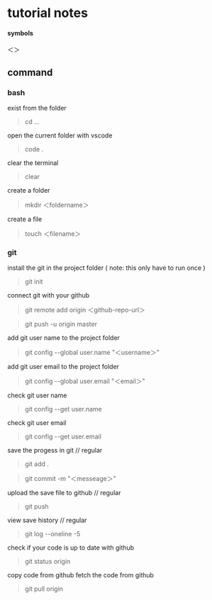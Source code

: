 # tutorial notes

#### symbols
＜＞

## command 


### bash

exist from the folder
> cd ...

open the current folder with vscode
> code .

clear the terminal
> clear

create a folder
> mkdir  ＜foldername＞

create a file
> touch  ＜filename＞

### git

install the git in the project folder ( note: this only have to run once )
> git init


connect git with your github
> git remote add origin ＜github-repo-url＞

> git push -u origin master

add git user name to the project folder
> git config --global user.name "＜username＞"


add git user email to the project folder
> git config --global user.email "＜email＞"


check git user name 
> git config --get user.name

check git user email 
> git config --get user.email


save the progess in git  // regular
> git add .

> git commit -m "＜messeage＞"



upload the save file to github  // regular
> git push


view save history // regular
> git log --oneline -5

check if your code is up to date with github
> git status origin

copy code from github
fetch the code from github
> git pull origin






